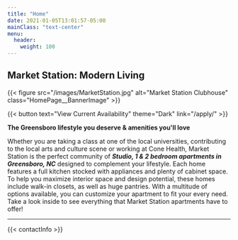 ```yaml
---
title: "Home"
date: 2021-01-05T13:01:57-05:00
mainClass: "text-center"
menu:
  header:
    weight: 100
---
```


## Market Station: Modern Living

{{< figure src="/images/MarketStation.jpg" alt="Market Station Clubhouse" class="HomePage__BannerImage" >}}

{{< button text="View Current Availability" theme="Dark" link="/apply/" >}}

**The Greensboro lifestyle you deserve & amenities you'll love**

Whether you are taking a class at one of the local universities, contributing to the
local arts and culture scene or working at Cone Health, Market Station is the perfect
community of ***Studio, 1 & 2 bedroom apartments in Greensboro, NC*** designed to
complement your lifestyle. Each home features a full kitchen stocked with appliances
and plenty of cabinet space. To help you maximize interior space and design potential,
these homes include walk-in closets, as well as huge pantries. With a multitude of
options available, you can customize your apartment to fit your every need. Take a
look inside to see everything that Market Station apartments have to offer!

***

{{< contactInfo >}}
